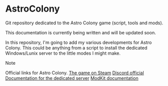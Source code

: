 # AstroColony
Git repository dedicated to the Astro Colony game (script, tools and mods).

This documentation is currently being written and will be updated soon.

In this repository, I'm going to add my various developments for Astro Colony.
This could be anything from a script to install the dedicated Windows/Lunix server to the little modes I might make.

> [!NOTE]
> Official links for Astro Colony.
> [The game on Steam](https://store.steampowered.com/app/1614550/Astro_Colony/)
> [Discord official](https://discord.com/invite/EFzAA3w)
> [Documentation for the dedicated server](https://docs.google.com/document/d/11sC1F2HdSymO44Hklg3nfrO5D66YIs7rEUrGV1GjpDM)
> [ModKit documentation](https://docs.google.com/document/d/1ZDhyMEZzLPiHIUOYyHeiAVVUIPFvbwLul9WAgymHazI)
